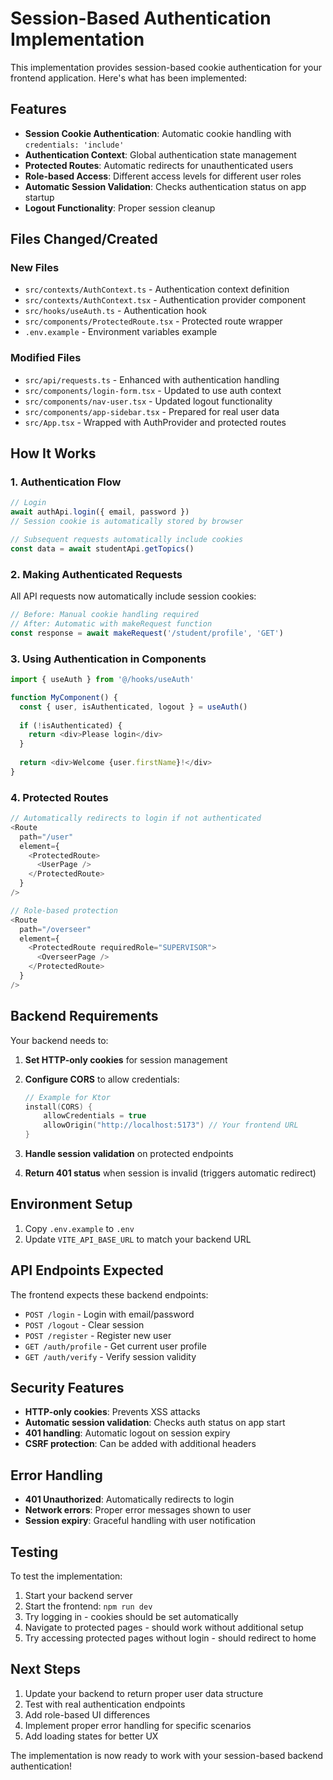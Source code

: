 # Session-Based Authentication Implementation

This implementation provides session-based cookie authentication for your frontend application. Here's what has been implemented:

## Features

- **Session Cookie Authentication**: Automatic cookie handling with `credentials: 'include'`
- **Authentication Context**: Global authentication state management
- **Protected Routes**: Automatic redirects for unauthenticated users
- **Role-based Access**: Different access levels for different user roles
- **Automatic Session Validation**: Checks authentication status on app startup
- **Logout Functionality**: Proper session cleanup

## Files Changed/Created

### New Files
- `src/contexts/AuthContext.ts` - Authentication context definition
- `src/contexts/AuthContext.tsx` - Authentication provider component
- `src/hooks/useAuth.ts` - Authentication hook
- `src/components/ProtectedRoute.tsx` - Protected route wrapper
- `.env.example` - Environment variables example

### Modified Files
- `src/api/requests.ts` - Enhanced with authentication handling
- `src/components/login-form.tsx` - Updated to use auth context
- `src/components/nav-user.tsx` - Updated logout functionality
- `src/components/app-sidebar.tsx` - Prepared for real user data
- `src/App.tsx` - Wrapped with AuthProvider and protected routes

## How It Works

### 1. Authentication Flow
```typescript
// Login
await authApi.login({ email, password })
// Session cookie is automatically stored by browser

// Subsequent requests automatically include cookies
const data = await studentApi.getTopics()
```

### 2. Making Authenticated Requests
All API requests now automatically include session cookies:

```typescript
// Before: Manual cookie handling required
// After: Automatic with makeRequest function
const response = await makeRequest('/student/profile', 'GET')
```

### 3. Using Authentication in Components
```typescript
import { useAuth } from '@/hooks/useAuth'

function MyComponent() {
  const { user, isAuthenticated, logout } = useAuth()
  
  if (!isAuthenticated) {
    return <div>Please login</div>
  }
  
  return <div>Welcome {user.firstName}!</div>
}
```

### 4. Protected Routes
```typescript
// Automatically redirects to login if not authenticated
<Route 
  path="/user" 
  element={
    <ProtectedRoute>
      <UserPage />
    </ProtectedRoute>
  } 
/>

// Role-based protection
<Route 
  path="/overseer" 
  element={
    <ProtectedRoute requiredRole="SUPERVISOR">
      <OverseerPage />
    </ProtectedRoute>
  } 
/>
```

## Backend Requirements

Your backend needs to:

1. **Set HTTP-only cookies** for session management
2. **Configure CORS** to allow credentials:
   ```kotlin
   // Example for Ktor
   install(CORS) {
       allowCredentials = true
       allowOrigin("http://localhost:5173") // Your frontend URL
   }
   ```

3. **Handle session validation** on protected endpoints
4. **Return 401 status** when session is invalid (triggers automatic redirect)

## Environment Setup

1. Copy `.env.example` to `.env`
2. Update `VITE_API_BASE_URL` to match your backend URL

## API Endpoints Expected

The frontend expects these backend endpoints:

- `POST /login` - Login with email/password
- `POST /logout` - Clear session
- `POST /register` - Register new user  
- `GET /auth/profile` - Get current user profile
- `GET /auth/verify` - Verify session validity

## Security Features

- **HTTP-only cookies**: Prevents XSS attacks
- **Automatic session validation**: Checks auth status on app start
- **401 handling**: Automatic logout on session expiry
- **CSRF protection**: Can be added with additional headers

## Error Handling

- **401 Unauthorized**: Automatically redirects to login
- **Network errors**: Proper error messages shown to user
- **Session expiry**: Graceful handling with user notification

## Testing

To test the implementation:

1. Start your backend server
2. Start the frontend: `npm run dev`
3. Try logging in - cookies should be set automatically
4. Navigate to protected pages - should work without additional setup
5. Try accessing protected pages without login - should redirect to home

## Next Steps

1. Update your backend to return proper user data structure
2. Test with real authentication endpoints
3. Add role-based UI differences
4. Implement proper error handling for specific scenarios
5. Add loading states for better UX

The implementation is now ready to work with your session-based backend authentication!
